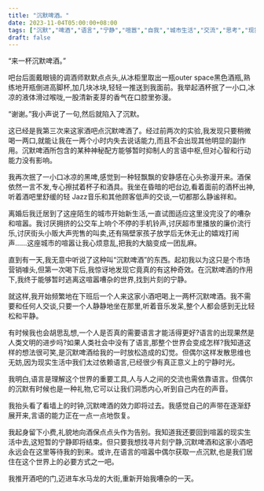 ```yaml
---
title: "沉默啤酒。"
date: 2023-11-04T05:00:00+08:00
tags: ["沉默","啤酒","语言","宁静","喧嚣","自我","城市生活","交流","思考","现实","Claude"]
draft: false
--- 
```


“来一杯沉默啤酒。”

吧台后面戴眼镜的调酒师默默点点头,从冰柜里取出一瓶outer space黑色酒瓶,熟练地开瓶倒进高脚杯,加几块冰块,轻轻一推送到我面前。我举起酒杯抿了一小口,冰凉的液体滑过喉咙,一股清新麦芽的香气在口腔里弥漫。

“谢谢。”我小声说了一句,然后就陷入了沉默。

这已经是我第三次来这家酒吧点沉默啤酒了。经过前两次的实验,我发现只要稍微喝一两口,就能让我在一两个小时内失去说话能力,而且不会出现其他明显的副作用。沉默啤酒所包含的某种神秘配方能够暂时抑制人的言语中枢,但对心智和行动能力没有影响。

我再次抿了一小口冰凉的黑啤,感觉到一种轻飘飘的安静感在心头弥漫开来。酒保依然一言不发,专心擦拭着杯子和酒具。我坐在昏暗的吧台边,看着面前的酒杯出神,听着酒吧里舒缓的轻 Jazz音乐和其他顾客低声的交谈,一切都那么静谧祥和。

离婚后我迁居到了这座陌生的城市开始新生活,一直试图适应这里没完没了的嘈杂和喧嚣。我讨厌拥挤的公交车上响个不停的手机铃声,讨厌超市里播放的廉价流行乐,讨厌街头小贩大声兜售的叫卖,还有隔壁家孩子放学后无休无止的嬉戏打闹声......这座城市的喧嚣让我心烦意乱,把我的大脑变成一团乱麻。

直到有一天,我无意中听说了这种叫“沉默啤酒”的东西。起初我以为这只是个市场营销噱头,但第一次喝下后,我惊讶地发现它竟真的有这种奇效。在沉默啤酒的作用下,我终于能够暂时逃离这喧嚣嘈杂的世界,找到片刻的宁静。

就这样,我开始频繁地在下班后一个人来这家小酒吧喝上一两杯沉默啤酒。我不需要和任何人交谈,只要一个人静静地坐在那里,听着音乐发呆,整个人都会感到无比轻松和平静。

有时候我也会胡思乱想,一个人是否真的需要语言才能活得更好?语言的出现果然是人类文明的进步吗?如果人类社会中没有了语言,那整个世界会变成怎样?我知道这样的想法很可笑,是沉默啤酒给我的一时放松造成的幻觉。但偶尔这样发散思维也无妨,因为现实生活中我们太过依赖语言,已经很少有真正意义上的宁静时光。

我明白,语言是理解这个世界的重要工具,人与人之间的交流也需依靠语言。但偶尔的沉默有时候也是一种礼物,它可以让我们洞悉内心,听到自己内在的声音。

我抬头看了看墙上的时钟,沉默啤酒的效力即将过去。我感觉自己的声带在逐渐舒展开来,言语的能力正在一点一点地恢复。

我起身留下小费,礼貌地向酒保点点头作为告别。我知道我还要回到喧嚣的现实生活中去,这短暂的宁静即将结束。但只要我想找寻片刻宁静,沉默啤酒和这家小酒吧永远会在这里等待我的到来。或许,在语言的喧嚣中偶尔获取一点沉默,也是我们居住在这个世界上的必要方式之一吧。

我推开酒吧的门,迈进车水马龙的大街,重新开始我嘈杂的一天。

